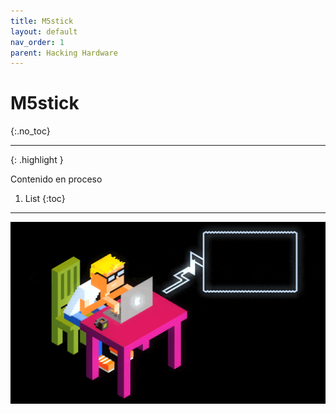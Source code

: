```yaml
---
title: M5stick
layout: default
nav_order: 1
parent: Hacking Hardware
---
```


# M5stick
{:.no_toc}

---

{: .highlight }

Contenido en proceso


1. List
{:toc}

---


![](/assets/images/Imagenes/wip.gif)

